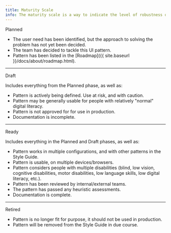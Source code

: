 ```yaml
---
title: Maturity Scale
info: The maturity scale is a way to indicate the level of robustness of any pattern in this style guide. New patterns should be released into the style guide following these principles, assess each pattern independently.
---
```


<span class="sg_label planned">Planned</span>

- The user need has been identified, but the approach to solving the problem has not yet been decided.
- The team has decided to tackle this UI pattern.
- Pattern has been listed in the [Roadmap]({{ site.baseurl }}/docs/about/roadmap.html).

____

<span class="sg_label draft">Draft</span>

Includes everything from the Planned phase, as well as:

- Pattern is actively being defined. Use at risk, and with caution.
- Pattern may be generally usable for people with relatively "normal" digital literacy.
- Pattern is not approved for for use in production. 
- Documentation is incomplete. 

___

<span class="sg_label ready">Ready</span>

Includes everything in the Planned and Draft phases, as well as:

- Pattern works in multiple configurations, and with other patterns in the Style Guide.
- Pattern is usable, on multiple devices/browsers.
- Pattern considers people with multiple disabilities (blind, low vision, cognitive disabilities, motor disabilities, low language skills, low digital literacy, etc.).
- Pattern has been reviewed by internal/external teams.
- The pattern has passed any heuristic assessments.
- Documentation is complete.

___

<span class="sg_label retired">Retired</span>

- Pattern is no longer fit for purpose, it should not be used in production.
- Pattern will be removed from the Style Guide in due course.
